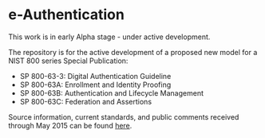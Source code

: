 
# e-Authentication

This work is in early Alpha stage - under active development.  

The repository is for the active development of a proposed new model for a NIST 800 series Special Publication: 

* SP 800-63-3: Digital Authentication Guideline
* SP 800-63A: Enrollment and Identity Proofing
* SP 800-63B: Authentication and Lifecycle Management
* SP 800-63C: Federation and Assertions

Source information, current standards, and public comments received through May 2015 can be found [here](http://csrc.nist.gov/groups/ST/eauthentication/sp800-63-2_call-comments.html).

